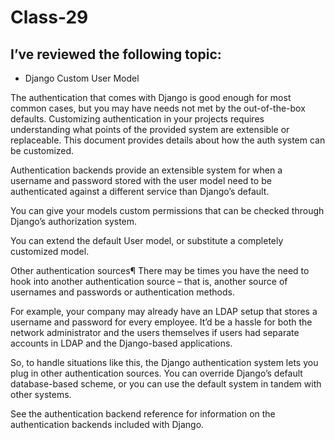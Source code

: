 # Class-29
## I’ve reviewed the following topic:

- Django Custom User Model

The authentication that comes with Django is good enough for most common cases, but you may have needs not met by the out-of-the-box defaults. Customizing authentication in your projects requires understanding what points of the provided system are extensible or replaceable. This document provides details about how the auth system can be customized.

Authentication backends provide an extensible system for when a username and password stored with the user model need to be authenticated against a different service than Django’s default.

You can give your models custom permissions that can be checked through Django’s authorization system.

You can extend the default User model, or substitute a completely customized model.

Other authentication sources¶
There may be times you have the need to hook into another authentication source – that is, another source of usernames and passwords or authentication methods.

For example, your company may already have an LDAP setup that stores a username and password for every employee. It’d be a hassle for both the network administrator and the users themselves if users had separate accounts in LDAP and the Django-based applications.

So, to handle situations like this, the Django authentication system lets you plug in other authentication sources. You can override Django’s default database-based scheme, or you can use the default system in tandem with other systems.

See the authentication backend reference for information on the authentication backends included with Django.
